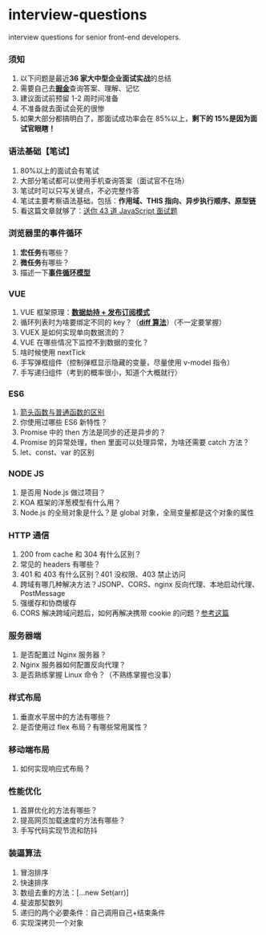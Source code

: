 # interview-questions

interview questions for senior front-end developers.

### 须知

1. 以下问题是最近**36 家大中型企业面试实战**的总结
2. 需要自己去[**掘金**](https://juejin.im/collection/5d81e875f265da06a19a05bc?utm_source=wechat)查询答案、理解、记忆
3. 建议面试前预留 1-2 周时间准备
4. 不准备就去面试会死的很惨
5. 如果大部分都搞明白了，那面试成功率会在 85%以上，**剩下的 15%是因为面试官眼瞎！**

### 语法基础【笔试】

1. 80%以上的面试会有笔试
2. 大部分笔试都可以使用手机查询答案（面试官不在场）
3. 笔试时可以只写关键点，不必完整作答
4. 笔试主要考察语法基础，包括：**作用域、THIS 指向、异步执行顺序、原型链**
5. 看这篇文章就够了：[送你 43 道 JavaScript 面试题](https://juejin.im/post/5d0644976fb9a07ed064b0ca)

### 浏览器里的事件循环

1. **宏任务**有哪些？
2. **微任务**有哪些？
3. 描述一下[**事件循环模型**](https://juejin.im/post/5b24b116e51d4558a65fdb70)

### VUE

1. VUE 框架原理：[**数据劫持 + 发布订阅模式**](https://www.cnblogs.com/canfoo/p/6891868.html)
2. 循环列表时为啥要绑定不同的 key？（[**diff 算法**](https://juejin.im/post/5affd01551882542c83301da)）（不一定要掌握）
3. VUEX 是如何实现单向数据流的？
4. VUE 在哪些情况下监控不到数据的变化？
5. 啥时候使用 nextTick
6. 手写弹框组件（控制弹框显示隐藏的变量，尽量使用 v-model 指令）
7. 手写递归组件（考到的概率很小，知道个大概就行）

### ES6

1. [箭头函数与普通函数的区别](https://juejin.im/post/5cb96b1e6fb9a0687a171e2e)
2. 你使用过哪些 ES6 新特性？
3. Promise 中的 then 方法是同步的还是异步的？
4. Promise 的异常处理，then 里面可以处理异常，为啥还需要 catch 方法？
5. let、const、var 的区别

### NODE JS

1. 是否用 Node.js 做过项目？
2. KOA 框架的洋葱模型有什么用？
3. Node.js 的全局对象是什么？是 global 对象，全局变量都是这个对象的属性

### HTTP 通信

1. 200 from cache 和 304 有什么区别？
2. 常见的 headers 有哪些？
3. 401 和 403 有什么区别？401 没权限、403 禁止访问
4. 跨域有哪几种解决方法？JSONP、CORS、nginx 反向代理、本地启动代理、PostMessage
5. 强缓存和协商缓存
6. CORS 解决跨域问题后，如何再解决携带 cookie 的问题？[参考这篇](https://www.cnblogs.com/sosohui/p/10273225.html)

### 服务器端

1. 是否配置过 Nginx 服务器？
2. Nginx 服务器如何配置反向代理？
3. 是否熟练掌握 Linux 命令？（不熟练掌握也没事）

### 样式布局

1. 垂直水平居中的方法有哪些？
2. 是否使用过 flex 布局？有哪些常用属性？

### 移动端布局

1. 如何实现响应式布局？

### 性能优化

1. 首屏优化的方法有哪些？
2. 提高网页加载速度的方法有哪些？
3. 手写代码实现节流和防抖

### 装逼算法

1. 冒泡排序
2. 快速排序
3. 数组去重的方法：[...new Set(arr)]
4. 斐波那契数列
5. 递归的两个必要条件：自己调用自己+结束条件
6. 实现深拷贝一个对象
